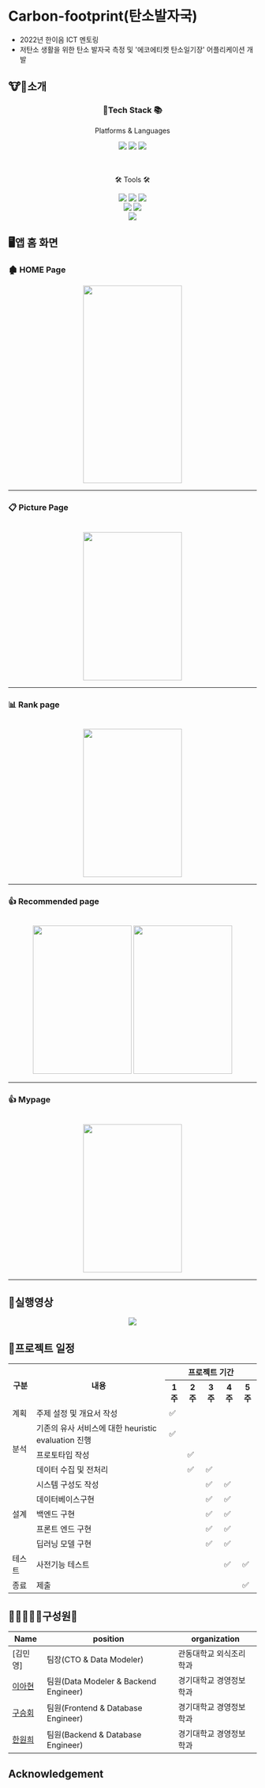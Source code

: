 # Carbon-footprint(탄소발자국)
- 2022년 한이음 ICT 멘토링 
- 저탄소 생활을 위한 탄소 발자국 측정 및 '에코에티켓 탄소일기장' 어플리케이션 개발


## 🐮🐶소개 

<div align=center>
	<h3>🔨Tech Stack 📚</h3>
	<p>Platforms & Languages</p>
</div>
<div align="center">
	<img src="https://img.shields.io/badge/Flutter-02569B?style=flat&logo=flutter&logoColor=white" />
	<img src="https://img.shields.io/badge/Dart-0175C2?style=flat&logo=Dart&logoColor=white" />
	<img src="https://img.shields.io/badge/Python-3776AB?style=flat&logo=Python&logoColor=white" />
</div>
<br>
<br>
<div align=center>
	<p>🛠 Tools 🛠</p>
</div>
<div align=center>
 <img src="https://img.shields.io/badge/Android%20Studio-3DDC84?style=flat&logo=AndroidStudio&logoColor=white" />
 <img src="https://img.shields.io/badge/Jupyter-F37626?style=flat&logo=jupyter&logoColor=white" />
<img src="https://img.shields.io/badge/Googlecolab-F9AB00?style=flat&logo=googlecolab&logoColor=white" />

<br>
<img src="https://img.shields.io/badge/GitHub-181717?style=flat&logo=GitHub&logoColor=white" />
<img src="https://img.shields.io/badge/Notion-000000?style=flat&logo=Notion&logoColor=white" />
<br>
<img src="https://img.shields.io/badge/Firebase-FFCA28?style=flat&logo=Firebase&logoColor=white" />

</div>

## 🖥앱 홈 화면
### 🏚  HOME Page

<div align=center>

<img src="https://github.com/Wonhee0221/Carbon_footprint/assets/91041488/2b262bd7-da13-4fdc-a525-fe2d50349608" width="200" height="400"/>
</div>

------------------



### 📋 Picture Page
<br>

<div align=center>
<img src="https://github.com/Wonhee0221/Carbon_footprint/assets/91041488/ca4c8e5b-b37d-481b-8469-7419b7140755" width="200" height="300"/>
</div>

------------------

### 📊 Rank page
<br>
<div align=center>

<img src="https://github.com/Wonhee0221/Carbon_footprint/assets/91041488/a628c6e5-f543-4247-b89a-9c43b4870631" width="200" height="300"/>
</div>

------------------



### 👍 Recommended page
<br>
<div align=center>

<img src="https://github.com/Wonhee0221/Carbon_footprint/assets/91041488/f5dded0c-f1cb-49ac-af5c-66abd0284aa0" width="200" height="300"/>
<img src="https://github.com/Wonhee0221/Carbon_footprint/assets/91041488/d964d0f9-d686-4e5b-9640-97648743eaf4" width="200" height="300"/>
</div>

------------------

### 👍 Mypage
<br>
<div align=center>

<img src="https://github.com/Wonhee0221/Carbon_footprint/assets/91041488/3c51d257-3f01-4429-a82f-02c3bb75e37d" width="200" height="300" />
</div>

------------------

## 🔌실행영상
<div align=center>






<img src="https://github.com/Wonhee0221/Carbon_footprint/assets/91041488/a3227787-2e94-4969-bc59-50124018c786" >
</div>

## 📅프로젝트 일정

<table>
  <tr>
    <th rowspan="2">구분</th>
    <th rowspan="2">내용</th>
    <th colspan="5">프로젝트 기간</th>
  </tr>
  <tr>
    <th>1주</th>
    <th>2주</th>
    <th>3주</th>
    <th>4주</th>
    <th>5주</th>
  </tr>
	  <tr>
    <td rowspan="1">계획</td>
    <td>주제 설정 및 개요서 작성</td>
    <td>✅</td>
    <td></td>
    <td></td>
    <td></td>
	  <td></td>
  </tr>
  <tr>
    <td rowspan="3">분석</td>
    <td>기존의 유사 서비스에 대한 heuristic evaluation 진행</td>
    <td>✅</td>
    <td></td>
    <td></td>
    <td></td>
	  <td></td>
  </tr>
  <tr>
    <td>프로토타입 작성</td>
    <td></td>
    <td>✅</td>
    <td></td>
    <td></td>
	  <td></td>
  </tr>
  <tr>
    <td>데이터 수집 및 전처리</td>
    <td></td>
    <td>✅</td>
    <td>✅</td>
    <td></td>
	  <td></td>
  </tr>
	<tr>
    <td rowspan="5">설계</td>
    <td>시스템 구성도 작성</td>
    <td></td>
    <td></td>
    <td>✅</td>
    <td>✅</td>
	  <td></td>
  </tr>
  <tr>
    <td>데이터베이스구현</td>
    <td></td>
    <td></td>
    <td>✅</td>
    <td>✅</td>
    <td></td>
  </tr>
  <tr>
    <td>백엔드 구현</td>
    <td></td>
    <td></td>
    <td>✅</td>
    <td>✅</td>
    <td></td>
  </tr>
    <tr>
    <td>프론트 엔드 구현</td>
    <td></td>
    <td></td>
    <td>✅</td>
    <td>✅</td>
	  <td></td>
  </tr>
  <tr>
    <td>딥러닝 모델 구현</td>
    <td></td>
    <td></td>
    <td>✅</td>
    <td>✅</td>
    <td></td>
  </tr>

  <tr>
    <td rowspan="1">테스트</td>
    <td>사전기능 테스트</td>
    <td></td>
    <td></td>
    <td></td>
    <td>✅</td>
    <td>✅</td>
  </tr>
	<tr>
    <td rowspan="1">종료</td>
    <td>제출</td>
    <td></td>
    <td></td>
    <td></td>
    <td></td>
    <td>✅</td>
  </tr>

</table>




## 👩🏻‍🤝‍🧑🏻구성원👬



|Name|position|organization|
|-----|-----|-------------|
|[김민영] | 팀장(CTO & Data Modeler) |관동대학교 외식조리학과|
|[이아현]()| 팀원(Data Modeler & Backend Engineer) |경기대학교 경영정보학과|
|[구승회]() | 팀원(Frontend & Database Engineer) |경기대학교 경영정보학과|
|[한원희](https://github.com/Wonhee0221) | 팀원(Backend & Database Engineer) |경기대학교 경영정보학과|

## Acknowledgement
```
```
